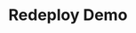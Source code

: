 # Redeploy Demo <img scr="http://146.148.41.47:8080/buildStatus/icon?job=Test%20Project" width="106px"/>
  
